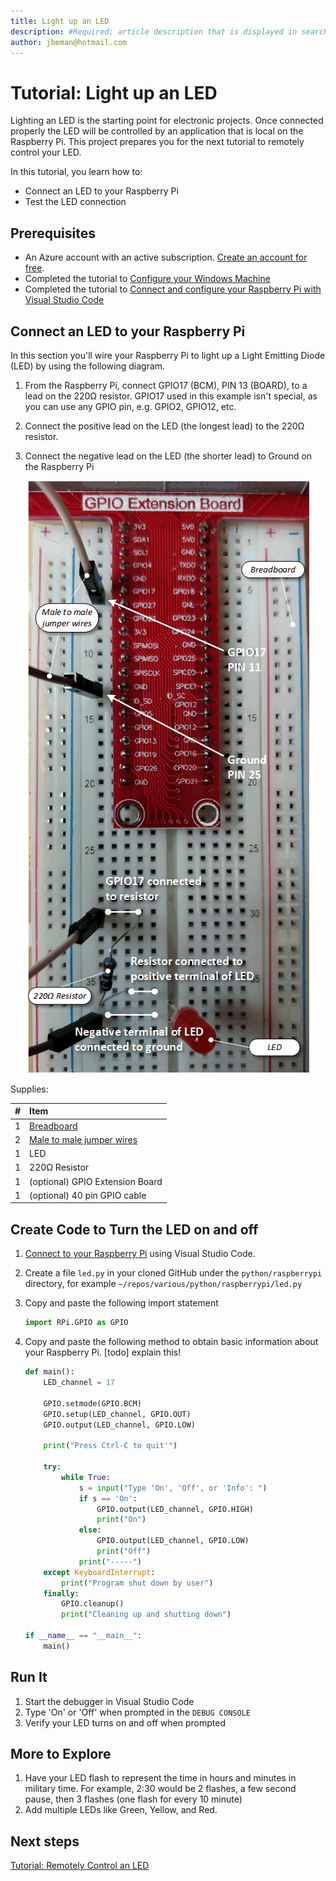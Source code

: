 ```yaml
---
title: Light up an LED 
description: #Required; article description that is displayed in search results. 
author: jbeman@hotmail.com
---
```


# Tutorial: Light up an LED

<!-- 2. Introductory paragraph 
Required. Lead with a light intro that describes, in customer-friendly language, 
what the customer will learn, or do, or accomplish. Answer the fundamental “why 
would I want to do this?” question. Keep it short.
-->

Lighting an LED is the starting point for electronic projects. Once connected properly the LED will be controlled by an application that is local on the Raspberry Pi. This project prepares you for the next tutorial to remotely control your LED.

<!-- 3. Tutorial outline 
Required. Use the format provided in the list below.
-->

In this tutorial, you learn how to:

- Connect an LED to your Raspberry Pi
- Test the LED connection

## Prerequisites

- An Azure account with an active subscription. [Create an account for free](https://azure.microsoft.com/free/?WT.mc_id=A261C142F).
- Completed the tutorial to [Configure your Windows Machine](tutorial-configure.md)
- Completed the tutorial to [Connect and configure your Raspberry Pi with Visual Studio Code](tutorial-rasp-connect.md)

## Connect an LED to your Raspberry Pi

In this section you'll wire your Raspberry Pi to light up a Light Emitting Diode (LED) by using the following diagram.

1. From the Raspberry Pi, connect GPIO17 (BCM), PIN 13 (BOARD), to a lead on the 220Ω resistor.  GPIO17 used in this example isn't special, as you can use any GPIO pin, e.g. GPIO2, GPIO12, etc.
1. Connect the positive lead on the LED (the longest lead) to the 220Ω resistor.
1. Connect the negative lead on the LED (the shorter lead) to Ground on the Raspberry Pi

    ![lnk_raspled]

Supplies:

|#  |Item  |
|:---|:---|
|1     | [Breadboard](https://www.circuitbread.com/ee-faq/what-is-a-breadboard) |
|2     | [Male to male jumper wires](https://store.robotechvalley.com/product/male-to-male-jumper-wires/#:~:text=Description%3A%20male%20to%20male%20jumper%20wires%20These%20superior,arrangement%20of%20every%20one%20of%20ten%20rainbow%20tone.) |
|1     | LED |
|1     | 220Ω Resistor |
|1     | (optional) GPIO Extension Board |
|1     | (optional) 40 pin GPIO cable |

## Create Code to Turn the LED on and off
<!-- Introduction paragraph -->
1. [Connect to your Raspberry Pi](https://code.visualstudio.com/docs/remote/ssh#_connect-to-a-remote-host) using Visual Studio Code.
1. Create a file `led.py` in your cloned GitHub under the `python/raspberrypi` directory, for example `~/repos/various/python/raspberrypi/led.py`
1. Copy and paste the following import statement

    ```python
    import RPi.GPIO as GPIO
    ```

1. Copy and paste the following method to obtain basic information about your Raspberry Pi. [todo] explain this!

    ```python
    def main():
        LED_channel = 17
    
        GPIO.setmode(GPIO.BCM)
        GPIO.setup(LED_channel, GPIO.OUT)
        GPIO.output(LED_channel, GPIO.LOW)
    
        print("Press Ctrl-C to quit'")
    
        try:
            while True:
                s = input("Type 'On', 'Off', or 'Info': ")
                if s == 'On':
                    GPIO.output(LED_channel, GPIO.HIGH)
                    print("On")
                else:
                    GPIO.output(LED_channel, GPIO.LOW)
                    print("Off")
                print("-----")
        except KeyboardInterrupt:
            print("Program shut down by user")
        finally:
            GPIO.cleanup()
            print("Cleaning up and shutting down")
    
    if __name__ == "__main__":
        main()
    ```

## Run It
<!-- Introduction paragraph -->
1. Start the debugger in Visual Studio Code
1. Type 'On' or 'Off' when prompted in the `DEBUG CONSOLE`
1. Verify your LED turns on and off when prompted

## More to Explore

1. Have your LED flash to represent the time in hours and minutes in military time. For example, 2:30 would be 2 flashes, a few second pause, then 3 flashes (one flash for every 10 minute)
1. Add multiple LEDs like Green, Yellow, and Red.

## Next steps

[Tutorial: Remotely Control an LED](tutorial-rasp-remoteled.md)

<!--images-->

[lnk_raspled]: media/tutorial-rasp-led/rasp-led.png
